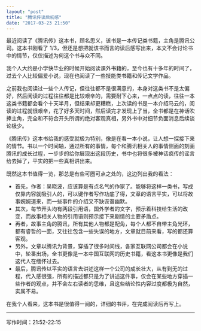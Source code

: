```yaml
---
layout: "post"
title: "腾讯传读后初感"
date: "2017-03-23 21:50"
---
```


最近阅读了《腾讯传》这本书，顾名思义，该书是一本传记类书籍，主角是腾讯公司。这本书刚看了 1/3，但还是想把就该书而言的读后感写出来，本文不会讨论书中的情节，仅仅描述为何这个书与众不同。

我个人大约是小学快毕业的时候开始阅读课外书籍的，至今也有十多年的时间了，过去个人比较偏爱小说，现在也阅读了一些技能类书籍和传记文学作品。

之前我也阅读过一些个人传记，但往往都不是很满意的，本身对这类书不是太偏好，然后阅读的过程往往都是比较艰辛的，需要耐下心来，一点点的读，往往一本这类书籍都会看个十天半月，但结果却更糟糕，上次读的书是一本介绍马云的，阅读的过程就很艰辛，花了好多天时间，然后读完才发现上了当，全书都是在神话吹捧主角，完全和不符合开头所谓的绝对客观真相，另外书中对细节负面消息后续谈论极少。

《腾讯传》这本书给我的感受就极为特别，像是在看一本小说，让人想一探接下来的情节。书以一个时间轴，通过所有的事情，每个和腾讯相关人的事情侧面的刻画腾讯的成长过程，一步步的给你展现出这段历史，书中也将很多被神话疯传的谣言给去掉了，平实的把一些真相讲出来。

既然这本书值得一览，那总是有些可圈可点之处的，这边列出我的看法：
- 首先，作者：吴晓波，应该算是有点名气的作家了。能够将这样一类书，写成仅靠内容就吸引人的，可以键作者写作功底了得，文章的语言平实，可以将故事婉婉道来，而一些事件的介绍又不缺诙谐幽默。
- 其次，每节开头均有两段引用语，国外学者的文字，预示着科技给生活的改变，而故事相关人物的引用语则预示接下来剧情的主要矛盾点。
- 再者，故事主角的腾讯，所有其他人物都是配角，每个人都不自带主角光环，都有睿哲的一面，又往往包含一些失误的地方，文章就目前来看，写的都还算客观。
- 另外，文章以腾讯为背景，穿插了很多时间线，各家互联网公司都会在小说中，轮番出场，全书更像是一本中国互联网的历史书籍，看这本书更像是我们这代人在缅怀过去。
- 最后，腾讯传以平实的语言去讲述这样一个公司的成长壮大，从有到无的过程，代入感很强，所有的描述都只是为了讲述这件事，仅会在某些地方穿插一些作者的观点，并不会左右读者的思维，且这些结论性内容过度都极为自然，实属不易。

在我个人看来，这本书是很值得一阅的，详细的书评，在完成阅读后再写上。


***

写作时间：21:52-22:15
